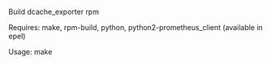 Build dcache_exporter rpm

Requires: make, rpm-build, python, python2-prometheus_client (available in epel)

Usage: make


